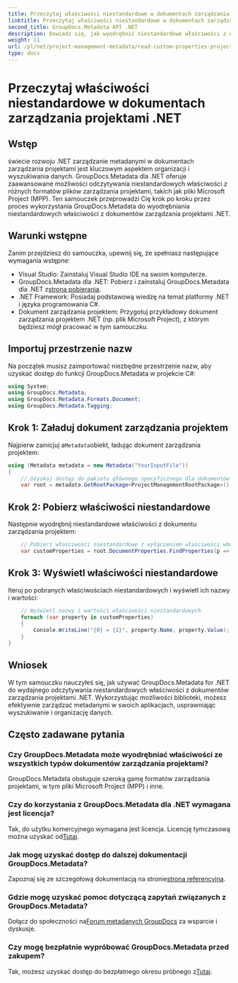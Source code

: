 ```yaml
---
title: Przeczytaj właściwości niestandardowe w dokumentach zarządzania projektami .NET
linktitle: Przeczytaj właściwości niestandardowe w dokumentach zarządzania projektami .NET
second_title: GroupDocs.Metadata API .NET
description: Dowiedz się, jak wyodrębnić niestandardowe właściwości z dokumentów zarządzania projektami .NET przy użyciu GroupDocs.Metadata dla .NET. Usprawnij zarządzanie metadanymi.
weight: 11
url: /pl/net/project-management-metadata/read-custom-properties-project-management-documents/
type: docs
---
```

# Przeczytaj właściwości niestandardowe w dokumentach zarządzania projektami .NET

## Wstęp
świecie rozwoju .NET zarządzanie metadanymi w dokumentach zarządzania projektami jest kluczowym aspektem organizacji i wyszukiwania danych. GroupDocs.Metadata dla .NET oferuje zaawansowane możliwości odczytywania niestandardowych właściwości z różnych formatów plików zarządzania projektami, takich jak pliki Microsoft Project (MPP). Ten samouczek przeprowadzi Cię krok po kroku przez proces wykorzystania GroupDocs.Metadata do wyodrębniania niestandardowych właściwości z dokumentów zarządzania projektami .NET.
## Warunki wstępne
Zanim przejdziesz do samouczka, upewnij się, że spełniasz następujące wymagania wstępne:
- Visual Studio: Zainstaluj Visual Studio IDE na swoim komputerze.
-  GroupDocs.Metadata dla .NET: Pobierz i zainstaluj GroupDocs.Metadata dla .NET z[strona pobierania](https://releases.groupdocs.com/metadata/net/).
- .NET Framework: Posiadaj podstawową wiedzę na temat platformy .NET i języka programowania C#.
- Dokument zarządzania projektem: Przygotuj przykładowy dokument zarządzania projektem .NET (np. plik Microsoft Project), z którym będziesz mógł pracować w tym samouczku.

## Importuj przestrzenie nazw
Na początek musisz zaimportować niezbędne przestrzenie nazw, aby uzyskać dostęp do funkcji GroupDocs.Metadata w projekcie C#:
```csharp
using System;
using GroupDocs.Metadata;
using GroupDocs.Metadata.Formats.Document;
using GroupDocs.Metadata.Tagging;
```
## Krok 1: Załaduj dokument zarządzania projektem
 Najpierw zainicjuj a`Metadata`obiekt, ładując dokument zarządzania projektem:
```csharp
using (Metadata metadata = new Metadata("YourInputFile"))
{
    // Uzyskaj dostęp do pakietu głównego specyficznego dla dokumentów zarządzania projektami
    var root = metadata.GetRootPackage<ProjectManagementRootPackage>();
```
## Krok 2: Pobierz właściwości niestandardowe
Następnie wyodrębnij niestandardowe właściwości z dokumentu zarządzania projektem:
```csharp
    // Pobierz właściwości niestandardowe z wyłączeniem właściwości wbudowanych
    var customProperties = root.DocumentProperties.FindProperties(p => !p.Tags.Contains(Tags.Document.BuiltIn));
```
## Krok 3: Wyświetl właściwości niestandardowe
Iteruj po pobranych właściwościach niestandardowych i wyświetl ich nazwy i wartości:
```csharp
    // Wyświetl nazwy i wartości właściwości niestandardowych
    foreach (var property in customProperties)
    {
        Console.WriteLine("{0} = {1}", property.Name, property.Value);
    }
}
```

## Wniosek
W tym samouczku nauczyłeś się, jak używać GroupDocs.Metadata for .NET do wydajnego odczytywania niestandardowych właściwości z dokumentów zarządzania projektami .NET. Wykorzystując możliwości biblioteki, możesz efektywnie zarządzać metadanymi w swoich aplikacjach, usprawniając wyszukiwanie i organizację danych.

## Często zadawane pytania
### Czy GroupDocs.Metadata może wyodrębniać właściwości ze wszystkich typów dokumentów zarządzania projektami?
GroupDocs.Metadata obsługuje szeroką gamę formatów zarządzania projektami, w tym pliki Microsoft Project (MPP) i inne.
### Czy do korzystania z GroupDocs.Metadata dla .NET wymagana jest licencja?
 Tak, do użytku komercyjnego wymagana jest licencja. Licencję tymczasową można uzyskać od[Tutaj](https://purchase.groupdocs.com/temporary-license/).
### Jak mogę uzyskać dostęp do dalszej dokumentacji GroupDocs.Metadata?
 Zapoznaj się ze szczegółową dokumentacją na stronie[strona referencyjna](https://tutorials.groupdocs.com/metadata/net/).
### Gdzie mogę uzyskać pomoc dotyczącą zapytań związanych z GroupDocs.Metadata?
 Dołącz do społeczności na[Forum metadanych GroupDocs](https://forum.groupdocs.com/c/metadata/14) za wsparcie i dyskusje.
### Czy mogę bezpłatnie wypróbować GroupDocs.Metadata przed zakupem?
 Tak, możesz uzyskać dostęp do bezpłatnego okresu próbnego z[Tutaj](https://releases.groupdocs.com/).